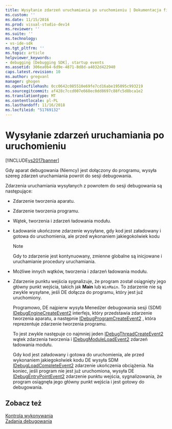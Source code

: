 ```yaml
---
title: Wysyłanie zdarzeń uruchamiania po uruchomieniu | Dokumentacja firmy Microsoft
ms.custom: ''
ms.date: 11/15/2016
ms.prod: visual-studio-dev14
ms.reviewer: ''
ms.suite: ''
ms.technology:
- vs-ide-sdk
ms.tgt_pltfrm: ''
ms.topic: article
helpviewer_keywords:
- debugging [Debugging SDK], startup events
ms.assetid: 306ea0b4-6d9e-4871-8d8d-a4032d422940
caps.latest.revision: 10
ms.author: gregvanl
manager: ghogen
ms.openlocfilehash: 0cc0642c085510e69fe7cd16abe195095c993219
ms.sourcegitcommit: af428c7ccd007e668ec0dd8697c88fc5d8bca1e2
ms.translationtype: MT
ms.contentlocale: pl-PL
ms.lasthandoff: 11/16/2018
ms.locfileid: "51769132"
---
```

# <a name="sending-startup-events-after-a-launch"></a>Wysyłanie zdarzeń uruchamiania po uruchomieniu
[!INCLUDE[vs2017banner](../../includes/vs2017banner.md)]

Gdy aparat debugowania (Niemcy) jest dołączony do programu, wysyła szereg zdarzeń uruchamiania powrót do sesji debugowania.  
  
 Zdarzenia uruchamiania wysyłanych z powrotem do sesji debugowania są następujące:  
  
- Zdarzenie tworzenia aparatu.  
  
- Zdarzenie tworzenia programu.  
  
- Wątek, tworzenia i zdarzeń ładowania modułu.  
  
- Ładowanie ukończone zdarzenie wysyłane, gdy kod jest załadowany i gotowa do uruchomienia, ale przed wykonaniem jakiegokolwiek kodu  
  
  > [!NOTE]
  >  Gdy to zdarzenie jest kontynuowany, zmienne globalne są inicjowane i uruchamianie procedury uruchamiania.  
  
- Możliwe innych wątków, tworzenia i zdarzeń ładowania modułu.  
  
- Zdarzenie punktu wejścia sygnalizuje, że program został osiągnięty jego główny punkt wejścia, takich jak **Main** lub `WinMain`. To zdarzenie nie są zwykle wysyłane, jeśli DE dołącza do programu, który jest już uruchomiony.  
  
  Programowo, DE najpierw wysyła Menedżer debugowania sesji (SDM) [IDebugEngineCreateEvent2](../../extensibility/debugger/reference/idebugenginecreateevent2.md) interfejs, który przedstawia zdarzenie tworzenia aparatu, a następnie [IDebugProgramCreateEvent2](../../extensibility/debugger/reference/idebugprogramcreateevent2.md) , która reprezentuje zdarzenie tworzenia programu.  
  
  To jest zwykle następuje co najmniej jeden [IDebugThreadCreateEvent2](../../extensibility/debugger/reference/idebugthreadcreateevent2.md) wątek zdarzenia tworzenia i [IDebugModuleLoadEvent2](../../extensibility/debugger/reference/idebugmoduleloadevent2.md) zdarzeń ładowania modułu.  
  
  Gdy kod jest załadowany i gotowa do uruchomienia, ale przed wykonaniem jakiegokolwiek kodu DE wysyła SDM [IDebugLoadCompleteEvent2](../../extensibility/debugger/reference/idebugloadcompleteevent2.md) zdarzenie ukończenia obciążenia. Na koniec, jeśli program nie jest już uruchomiona, wysyła DE [IDebugEntryPointEvent2](../../extensibility/debugger/reference/idebugentrypointevent2.md) zdarzenie punktu wejścia, sygnalizowania, że program osiągnęła jego główny punkt wejścia i jest gotowy do debugowania.  
  
## <a name="see-also"></a>Zobacz też  
 [Kontrola wykonywania](../../extensibility/debugger/control-of-execution.md)   
 [Zadania debugowania](../../extensibility/debugger/debugging-tasks.md)


